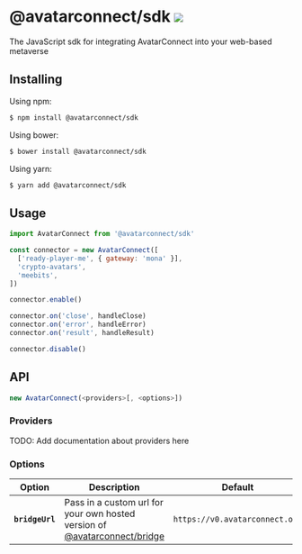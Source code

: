 # @avatarconnect/sdk [![](https://badge.fury.io/js/@avatarconnect/sdk.svg)](https://npmjs.org/package/@avatarconnect/sdk)

The JavaScript sdk for integrating AvatarConnect into your web-based metaverse

## Installing

Using npm:

```bash
$ npm install @avatarconnect/sdk
```

Using bower:

```bash
$ bower install @avatarconnect/sdk
```

Using yarn:

```bash
$ yarn add @avatarconnect/sdk
```

## Usage

```javascript
import AvatarConnect from '@avatarconnect/sdk'

const connector = new AvatarConnect([
  ['ready-player-me', { gateway: 'mona' }],
  'crypto-avatars',
  'meebits',
])

connector.enable()

connector.on('close', handleClose)
connector.on('error', handleError)
connector.on('result', handleResult)

connector.disable()
```

## API

```javascript
new AvatarConnect(<providers>[, <options>])
```

### Providers

TODO: Add documentation about providers here

### Options

| Option          | Description                                                                                                          | Default                        |
| --------------- | -------------------------------------------------------------------------------------------------------------------- | ------------------------------ |
| **`bridgeUrl`** | Pass in a custom url for your own hosted version of [@avatarconnect/bridge](https://github.com/AvatarConnect/bridge) | `https://v0.avatarconnect.org` |
